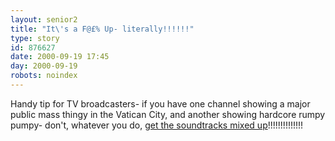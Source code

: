 ```yaml
---
layout: senior2
title: "It\'s a F@£% Up- literally!!!!!!"
type: story
id: 876627
date: 2000-09-19 17:45
day: 2000-09-19
robots: noindex
---
```

Handy tip for TV broadcasters- if you have one channel showing a major public mass thingy in the Vatican City, and another showing hardcore rumpy pumpy- don't, whatever you do, <a href="http://www.ananova.com/news/story/sm_61171.html">get the soundtracks mixed up</a>!!!!!!!!!!!!!!
